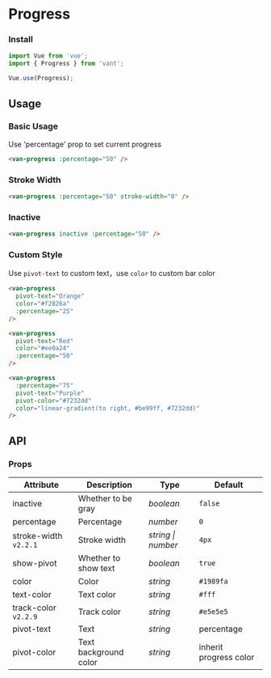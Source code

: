 # Progress

### Install

```js
import Vue from 'vue';
import { Progress } from 'vant';

Vue.use(Progress);
```

## Usage

### Basic Usage

Use 'percentage' prop to set current progress

```html
<van-progress :percentage="50" />
```

### Stroke Width

```html
<van-progress :percentage="50" stroke-width="8" />
```

### Inactive

```html
<van-progress inactive :percentage="50" />
```


### Custom Style

Use `pivot-text` to custom text，use `color` to custom bar color

```html
<van-progress
  pivot-text="Orange"
  color="#f2826a"
  :percentage="25"
/>

<van-progress
  pivot-text="Red"
  color="#ee0a24"
  :percentage="50"
/>

<van-progress
  :percentage="75"
  pivot-text="Purple"
  pivot-color="#7232dd"
  color="linear-gradient(to right, #be99ff, #7232dd)"
/>
```

## API

### Props

| Attribute | Description | Type | Default |
|------|------|------|------|
| inactive | Whether to be gray | *boolean* | `false` |
| percentage | Percentage | *number* | `0` |
| stroke-width `v2.2.1` | Stroke width | *string \| number* | `4px` |
| show-pivot | Whether to show text | *boolean* | `true` |
| color | Color | *string* | `#1989fa` |
| text-color | Text color | *string* | `#fff` |
| track-color `v2.2.9` | Track color | *string* | `#e5e5e5` |
| pivot-text | Text | *string* | percentage |
| pivot-color | Text background color | *string* | inherit progress color |
